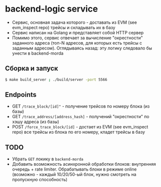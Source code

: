 # backend-logic service

- Сервис, основная задача которого - доставать из EVM (see evm_inspect repo) трейсы и складывать их в базу
- Сервис написан на Golang и представляет собой HTTP сервер
- Помимо этого, сервис отвечает за вычисление "окрестности" заданного адреса (топ-N адресов, для которых есть трейсы с заданным адресом). Оглядываясь назад: эту логику следовало бы унести в backend-morda

## Сборка и запуск
```bash
$ make build_server ; ./build/server -port 5566
```

## Endpoints

- GET `/trace_block/[id]"` - получение трейсов по номеру блока (из базы)
- GET `/trace_address/[address_hash]` - получений "окрестности" по хэшу адреса (из базы)
- POST `/force_trace_block/[id]` - достает из EVM (see evm_inspect repo) все трейсы из блока по его номеру, кладет трейсы в базу

## TODO

- Убрать `GET` локику в `backend-morda`
- Добавить возможность асинхронной обработки блоков: внутренняя очередь + rate limiter. Обрабатывать блоки в режиме online (возможно - каждый 10/20/50-ый блок, нужно смотреть на пропускную способность)